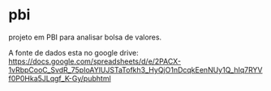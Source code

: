 # pbi

projeto em PBI para analisar bolsa de valores. 

A fonte de dados esta no google drive:
https://docs.google.com/spreadsheets/d/e/2PACX-1vRbpCooC_SvdR_75pIoAYlUJSTaTofkh3_HyQjO1nDcqkEenNUy1Q_hIq7RYVf0P0Hka5JLqgf_K-Gy/pubhtml
